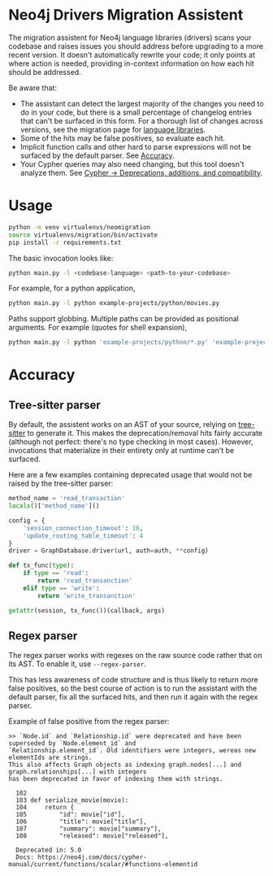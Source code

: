 # Neo4j Drivers Migration Assistent

The migration assistent for Neo4j language libraries (drivers) scans your codebase and raises issues you should address before upgrading to a more recent version.
It doesn't automatically rewrite your code; it only points at where action is needed, providing in-context information on how each hit should be addressed.

Be aware that:
- The assistant can detect the largest majority of the changes you need to do in your code, but there is a small percentage of changelog entries that can't be surfaced in this form. For a thorough list of changes across versions, see the migration page for [language libraries](https://neo4j.com/docs/create-applications/).
- Some of the hits may be false positives, so evaluate each hit.
- Implicit function calls and other hard to parse expressions will not be surfaced by the default parser. See [Accuracy](#accuracy).
- Your Cypher queries may also need changing, but this tool doesn't analyze them. See [Cypher -> Deprecations, additions, and compatibility](https://neo4j.com/docs/cypher-manual/current/deprecations-additions-removals-compatibility/).

# Usage

```bash
python -m venv virtualenvs/neomigration
source virtualenvs/migration/bin/activate
pip install -r requirements.txt
```

The basic invocation looks like:

```bash
python main.py -l <codebase-language> <path-to-your-codebase>
```

For example, for a python application,

```bash
python main.py -l python example-projects/python/movies.py
```

Paths support globbing.
Multiple paths can be provided as positional arguments.
For example (quotes for shell expansion),

```bash
python main.py -l python 'example-projects/python/*.py' 'example-projects/python/subdir/**/*.py'
```


# Accuracy
## Tree-sitter parser
By default, the assistent works on an AST of your source, relying on [tree-sitter](https://tree-sitter.github.io/) to generate it.
This makes the deprecation/removal hits fairly accurate (although not perfect: there's no type checking in most cases).
However, invocations that materialize in their entirety only at runtime can't be surfaced.

Here are a few examples containing deprecated usage that would not be raised by the tree-sitter parser:

```python
method_name = 'read_transaction'
locals()['method_name']()
```

```python
config = {
    'session_connection_timeout': 10,
    'update_routing_table_timeout': 4
}
driver = GraphDatabase.driver(url, auth=auth, **config)
```

```python
def tx_func(type):
    if type == 'read':
        return 'read_transanction'
    elif type == 'write':
        return 'write_transanction'

getattr(session, tx_func())(callback, args)
```

## Regex parser
The regex parser works with regexes on the raw source code rather that on its AST.
To enable it, use `--regex-parser`.

This has less awareness of code structure and is thus likely to return more false positives, so the best course of action is to run the assistant with the default parser, fix all the surfaced hits, and then run it again with the regex parser.

Example of false positive from the regex parser:

```log
>> `Node.id` and `Relationship.id` were deprecated and have been superseded by `Node.element_id` and
`Relationship.element_id`. Old identifiers were integers, wereas new elementIds are strings.
This also affects Graph objects as indexing graph.nodes[...] and graph.relationships[...] with integers
has been deprecated in favor of indexing them with strings.

  102
  103 def serialize_movie(movie):
  104     return {
  105         "id": movie["id"],
  106         "title": movie["title"],
  107         "summary": movie["summary"],
  108         "released": movie["released"],

  Deprecated in: 5.0
  Docs: https://neo4j.com/docs/cypher-manual/current/functions/scalar/#functions-elementid
```
